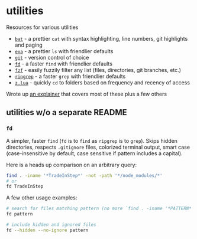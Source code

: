 # utilities

Resources for various utilities

- [`bat`](./bat) - a prettier `cat` with syntax highlighting, line numbers, git highlights and paging
- [`exa`](./exa) - a prettier `ls` with friendlier defaults
- [`git`](./git) - version control of choice
- [`fd`](#fd) - a faster `find` with friendlier defaults
- [`fzf`](./fzf) - easily fuzzily filter any list (files, directories, git branches, etc.)
- [`ripgrep`](./ripgrep) - a faster `grep` with friendlier defaults
- [`z.lua`](https://github.com/skywind3000/z.lua) - quickly `cd` to folders based on frequency and recency of access

Wrote up [an explainer](https://gist.github.com/nathanshelly/4b7020d09d413cab823914b06162145a) that covers most of these plus a few others

## utilities w/o a separate README

### `fd`

A simpler, faster `find` (`fd` is to `find` as `ripgrep` is to `grep`). Skips hidden directories, respects `.gitignore` files, colorized terminal output, smart case (case-insensitive by default, case sensitive if pattern includes a capital).

Here is a heads up comparison on an arbitrary query:

```zsh
find . -iname '*TradeInStep*' -not -path '*/node_modules/*'
# or
fd TradeInStep
```

A few other usage examples:

```zsh
# search for files matching pattern (no more `find . -iname '*PATTERN*'`)
fd pattern

# include hidden and ignored files
fd --hidden --no-ignore pattern
```
